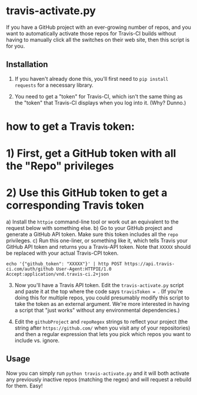 # travis-activate.py 

If you have a GitHub project with an ever-growing number of repos, and
you want to automatically activate those repos for Travis-CI builds
without having to manually click all the switches on their web site,
then this script is for you.

## Installation


1) If you haven't already done this, you'll first need to `pip install
requests` for a necessary library.

2) You need to get a "token" for Travis-CI, which isn't the same thing
as the "token" that Travis-CI displays when you log into it. (Why?
Dunno.)
# how to get a Travis token:
# 1) First, get a GitHub token with all the "Repo" privileges
# 2) Use this GitHub token to get a corresponding Travis token
  a) Install the `httpie` command-line tool or work out an equivalent
  to the request below with something else.
  b) Go to your GitHub project and generate a GitHub API token. Make
  sure this token includes all the `repo` privileges.
  c) Run this one-liner, or something like it, which tells Travis your
  GitHub API token and returns you a Travis-API token. Note that
  `XXXXX` should be replaced with your actual Travis-CPI token.

```
echo '{"github_token": "XXXXX"}' | http POST https://api.travis-ci.com/auth/github User-Agent:HTTPIE/1.0 Accept:application/vnd.travis-ci.2+json
```

3) Now you'll have a Travis API token. Edit the `travis-activate.py`
script and paste it at the top where the code says `travisToken = `.
(If you're doing this for multiple repos, you could presumably modify
this script to take the token as an external argument. We're more
interested in having a script that "just works" without any
environmental dependencies.)

4) Edit the `githubProject` and `repoRegex` strings to reflect your
   project (the string after `https://github.com/` when you visit
   any of your repositories) and then a regular expression that lets
   you pick which repos you want to include vs. ignore.


## Usage

Now you can simply run `python travis-activate.py` and
it will both activate any previously inactive repos (matching the
regex) and will request a rebuild for them. Easy!
